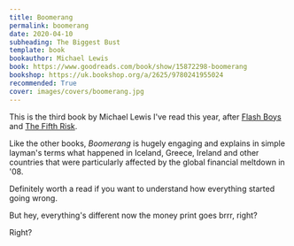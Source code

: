 ```yaml
---
title: Boomerang
permalink: boomerang
date: 2020-04-10
subheading: The Biggest Bust
template: book
bookauthor: Michael Lewis
book: https://www.goodreads.com/book/show/15872298-boomerang
bookshop: https://uk.bookshop.org/a/2625/9780241955024
recommended: True
cover: images/covers/boomerang.jpg
---
```


This is the third book by Michael Lewis I've read this year, after [Flash Boys](https://www.jacquescorbytuech.com/reading/flash-boys.html) and [The Fifth Risk](https://www.jacquescorbytuech.com/reading/the-fifth-risk.html).

Like the other books, *Boomerang* is hugely engaging and explains in simple layman's terms what happened in Iceland, Greece, Ireland and other countries that were particularly affected by the global financial meltdown in '08.

Definitely worth a read if you want to understand how everything started going wrong.

But hey, everything's different now the money print goes brrr, right?

Right?